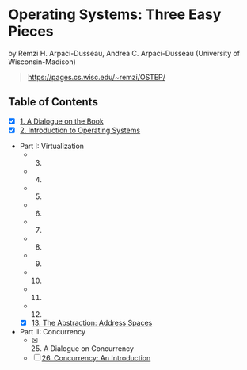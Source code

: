 # Operating Systems: Three Easy Pieces

by
Remzi H. Arpaci-Dusseau,
Andrea C. Arpaci-Dusseau (University of Wisconsin-Madison)

> <https://pages.cs.wisc.edu/~remzi/OSTEP/>

## Table of Contents

- [x] [1. A Dialogue on the Book](01_a_dialogue_on_the_book)
- [x] [2. Introduction to Operating Systems](02_introduction_to_operating_systems)
- Part I: Virtualization
  - 3.
  - 4.
  - 5.
  - 6.
  - 7.
  - 8.
  - 9.
  - 10.
  - 11.
  - 12.
  - [x] [13. The Abstraction: Address Spaces](13_the_abstraction_address_spaces)
- Part II: Concurrency
  - [x] 25. A Dialogue on Concurrency
  - [ ] [26. Concurrency: An Introduction](26_concurrency_an_introduction)
